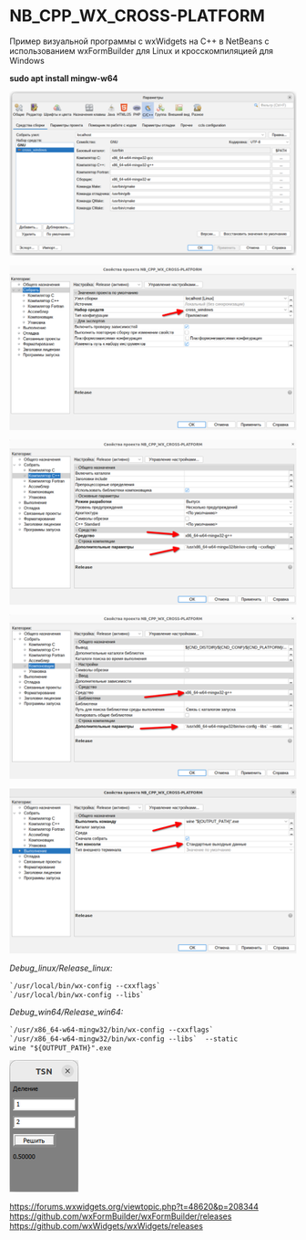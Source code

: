 # NB_CPP_WX_CROSS-PLATFORM
Пример визуальной программы с wxWidgets на C++ в NetBeans
с использованием wxFormBuilder для Linux и кросскомпиляцией для Windows

**sudo apt install mingw-w64**

![srcreenshot](screenshot.png)

![srcreenshot](screenshot1.png)

![srcreenshot](screenshot2.png)

![srcreenshot](screenshot3.png)

![srcreenshot](screenshot4.png)

_Debug_linux/Release_linux:_
```
`/usr/local/bin/wx-config --cxxflags`
`/usr/local/bin/wx-config --libs`
```

_Debug_win64/Release_win64:_
```
`/usr/x86_64-w64-mingw32/bin/wx-config --cxxflags`
`/usr/x86_64-w64-mingw32/bin/wx-config --libs`  --static
wine "${OUTPUT_PATH}".exe
```

![srcreenshot](screenshot5.png)

https://forums.wxwidgets.org/viewtopic.php?t=48620&p=208344
https://github.com/wxFormBuilder/wxFormBuilder/releases
https://github.com/wxWidgets/wxWidgets/releases
